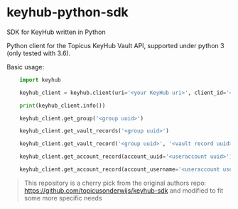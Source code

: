 # keyhub-python-sdk

SDK for KeyHub written in Python

Python client for the Topicus KeyHub Vault API, supported under python 3 (only tested with 3.6).

Basic usage:

```python
    import keyhub

    keyhub_client = keyhub.client(uri='<your KeyHub uri>', client_id='<KeyHub application id>', client_secret='<KeyHub application secret>')

    print(keyhub_client.info())

    keyhub_client.get_group('<group uuid>')

    keyhub_client.get_vault_records('<group uuid>')

    keyhub_client.get_vault_record('<group uuid>', '<vault record uuid>')

    keyhub_client.get_account_record(account_uuid='<useraccount uuid>')

    keyhub_client.get_account_record(account_username='<useraccount username>')
```

> This repository is a cherry pick from the original authors repo: https://github.com/topicusonderwijs/keyhub-sdk and modified to fit some more specific needs
